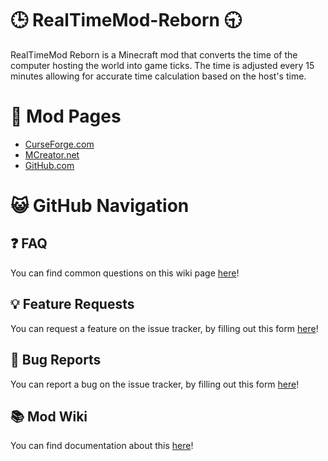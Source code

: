 # 🕒 RealTimeMod-Reborn 🕤
RealTimeMod Reborn is a Minecraft mod that converts the time of the computer hosting the world into game ticks. The time is adjusted every 15 minutes allowing for accurate time calculation based on the host's time.
# 📑 Mod Pages
- [CurseForge.com]()
- [MCreator.net]()
- [GitHub.com]()
# 😺 GitHub Navigation
## ❓ FAQ
You can find common questions on this wiki page [here](https://github.com/northwesttrees-gaming/RealTimeMod-Reborn/wiki/FAQ)!
## 💡 Feature Requests
You can request a feature on the issue tracker, by filling out this form [here]()!
## 🐞 Bug Reports
You can report a bug on the issue tracker, by filling out this form [here]()!
## 📚 Mod Wiki
You can find documentation about this [here]()!
